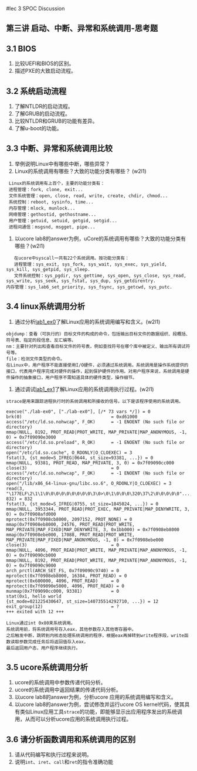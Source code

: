 #lec 3 SPOC Discussion

## 第三讲 启动、中断、异常和系统调用-思考题

## 3.1 BIOS
 1. 比较UEFI和BIOS的区别。
 1. 描述PXE的大致启动流程。

## 3.2 系统启动流程
 1. 了解NTLDR的启动流程。
 1. 了解GRUB的启动流程。
 1. 比较NTLDR和GRUB的功能有差异。
 1. 了解u-boot的功能。

## 3.3 中断、异常和系统调用比较
 1. 举例说明Linux中有哪些中断，哪些异常？
 1. Linux的系统调用有哪些？大致的功能分类有哪些？  (w2l1)

```
 Linux的系统调用有上百个，主要的功能分类有：
 进程管理：fork, clone, exit...
 文件系统管理：open, close, read, write, create, chdir, chmod...
 系统控制：reboot, sysinfo, time...
 内存管理：mlock, munlock...
 网络管理：gethostid, gethostname...
 用户管理：getuid, setuid, getgid, setgid...
 进程间通信：msgsnd, msgget, pipe...
 ```
 
 1. 以ucore lab8的answer为例，uCore的系统调用有哪些？大致的功能分类有哪些？(w2l1)
 
 ```
	在ucore中syscall一共有22个系统调用。按功能分类有：
	进程管理：sys_exit, sys_fork, sys_wait, sys_exec, sys_yield, sys_kill, sys_getpid, sys_sleep.
	文件系统控制：sys_pgdir, sys_gettime, sys_open, sys_close, sys_read, sys_write, sys_seek, sys_fstat, sys_dup, sys_getdirentry.
 内存管理：sys_lab6_set_priority, sys_fsync, sys_getcwd, sys_putc.
 ```
 
## 3.4 linux系统调用分析
 1. 通过分析[lab1_ex0](https://github.com/chyyuu/ucore_lab/blob/master/related_info/lab1/lab1-ex0.md)了解Linux应用的系统调用编写和含义。(w2l1)
 
 ```
 objdump：查看（可执行的）目标文件的构成的命令，包括输出目标文件的数据组织、段概括、符号表、指定的段信息、反汇编等。
 nm：主要针对列出和查看目标文件的符号表，例如查找符号在哪个库中被定义、输出所有调试符号等。
 file：检测文件类型的命令。
 在Linux中，用户程序不能直接使用I/O硬件，必须通过系统调用。系统调用是操作系统提供的接口，代表用户程序完成对硬件的操作，起到保护硬件的作用。对用户程序来说，系统调用是硬件操作的抽象接口，用户程序不需知道具体的硬件类型，操作细节。
 ```
 
 1. 通过调试[lab1_ex1](https://github.com/chyyuu/ucore_lab/blob/master/related_info/lab1/lab1-ex1.md)了解Linux应用的系统调用执行过程。(w2l1)
 

 ```
 strace是用来跟踪进程执行时的系统调用和所接收的信号。以下是该程序使用的系统调用。
 
execve("./lab-ex0", ["./lab-ex0"], [/* 73 vars */]) = 0
brk(0)                                  = 0xd61000
access("/etc/ld.so.nohwcap", F_OK)      = -1 ENOENT (No such file or directory)
mmap(NULL, 8192, PROT_READ|PROT_WRITE, MAP_PRIVATE|MAP_ANONYMOUS, -1, 0) = 0x7f09090e3000
access("/etc/ld.so.preload", R_OK)      = -1 ENOENT (No such file or directory)
open("/etc/ld.so.cache", O_RDONLY|O_CLOEXEC) = 3
fstat(3, {st_mode=S_IFREG|0644, st_size=93381, ...}) = 0
mmap(NULL, 93381, PROT_READ, MAP_PRIVATE, 3, 0) = 0x7f09090cc000
close(3)                                = 0
access("/etc/ld.so.nohwcap", F_OK)      = -1 ENOENT (No such file or directory)
open("/lib/x86_64-linux-gnu/libc.so.6", O_RDONLY|O_CLOEXEC) = 3
read(3, "\177ELF\2\1\1\0\0\0\0\0\0\0\0\0\3\0>\0\1\0\0\0\320\37\2\0\0\0\0\0"..., 832) = 832
fstat(3, {st_mode=S_IFREG|0755, st_size=1845024, ...}) = 0
mmap(NULL, 3953344, PROT_READ|PROT_EXEC, MAP_PRIVATE|MAP_DENYWRITE, 3, 0) = 0x7f0908afd000
mprotect(0x7f0908cb8000, 2097152, PROT_NONE) = 0
mmap(0x7f0908eb8000, 24576, PROT_READ|PROT_WRITE, MAP_PRIVATE|MAP_FIXED|MAP_DENYWRITE, 3, 0x1bb000) = 0x7f0908eb8000
mmap(0x7f0908ebe000, 17088, PROT_READ|PROT_WRITE, MAP_PRIVATE|MAP_FIXED|MAP_ANONYMOUS, -1, 0) = 0x7f0908ebe000
close(3)                                = 0
mmap(NULL, 4096, PROT_READ|PROT_WRITE, MAP_PRIVATE|MAP_ANONYMOUS, -1, 0) = 0x7f09090cb000
mmap(NULL, 8192, PROT_READ|PROT_WRITE, MAP_PRIVATE|MAP_ANONYMOUS, -1, 0) = 0x7f09090c9000
arch_prctl(ARCH_SET_FS, 0x7f09090c9740) = 0
mprotect(0x7f0908eb8000, 16384, PROT_READ) = 0
mprotect(0x600000, 4096, PROT_READ)     = 0
mprotect(0x7f09090e5000, 4096, PROT_READ) = 0
munmap(0x7f09090cc000, 93381)           = 0
stat(0x1, hello world
{st_mode=021225430647, st_size=140735514292710, ...}) = 12
exit_group(12)                          = ?
+++ exited with 12 +++

Linux通过int 0x80来系统调用。
系统调用前，将系统调用号存入eax，其他参数存入其他寄存器中。
之后触发中断，跳转到内核态处理系统调用的程序，根据eax再掉转到write程序段，write函数读取参数完成任务后将返回值存入eax，
最后返回用户态，用户程序继续执行。
 ```
 
## 3.5 ucore系统调用分析
 1. ucore的系统调用中参数传递代码分析。
 1. ucore的系统调用中返回结果的传递代码分析。
 1. 以ucore lab8的answer为例，分析ucore 应用的系统调用编写和含义。
 1. 以ucore lab8的answer为例，尝试修改并运行ucore OS kernel代码，使其具有类似Linux应用工具`strace`的功能，即能够显示出应用程序发出的系统调用，从而可以分析ucore应用的系统调用执行过程。
 
## 3.6 请分析函数调用和系统调用的区别
 1. 请从代码编写和执行过程来说明。
   1. 说明`int`、`iret`、`call`和`ret`的指令准确功能
 
